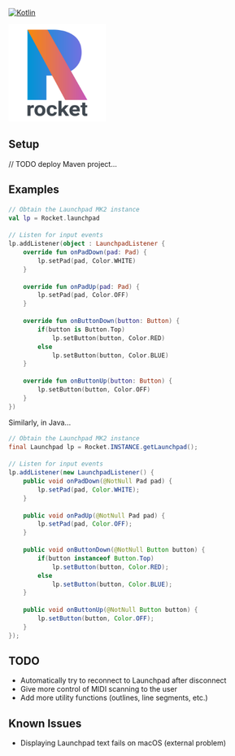 [![Kotlin](https://img.shields.io/badge/kotlin-1.2.51-blue.svg)](http://kotlinlang.org)

<img src="Logo.png" width=192 height=192>

## Setup

// TODO deploy Maven project...

## Examples

```kotlin
// Obtain the Launchpad MK2 instance
val lp = Rocket.launchpad

// Listen for input events
lp.addListener(object : LaunchpadListener {
    override fun onPadDown(pad: Pad) {
        lp.setPad(pad, Color.WHITE)
    }

    override fun onPadUp(pad: Pad) {
        lp.setPad(pad, Color.OFF)
    }

    override fun onButtonDown(button: Button) {
        if(button is Button.Top)
            lp.setButton(button, Color.RED)
        else
            lp.setButton(button, Color.BLUE)
    }

    override fun onButtonUp(button: Button) {
        lp.setButton(button, Color.OFF)
    }
})
```

Similarly, in Java...

```java
// Obtain the Launchpad MK2 instance
final Launchpad lp = Rocket.INSTANCE.getLaunchpad();

// Listen for input events
lp.addListener(new LaunchpadListener() {
    public void onPadDown(@NotNull Pad pad) {
        lp.setPad(pad, Color.WHITE);
    }

    public void onPadUp(@NotNull Pad pad) {
        lp.setPad(pad, Color.OFF);
    }

    public void onButtonDown(@NotNull Button button) {
        if(button instanceof Button.Top)
            lp.setButton(button, Color.RED);
        else
            lp.setButton(button, Color.BLUE);
    }

    public void onButtonUp(@NotNull Button button) {
        lp.setButton(button, Color.OFF);
    }
});
```

## TODO
* Automatically try to reconnect to Launchpad after disconnect
* Give more control of MIDI scanning to the user
* Add more utility functions (outlines, line segments, etc.)

## Known Issues
* Displaying Launchpad text fails on macOS (external problem)
